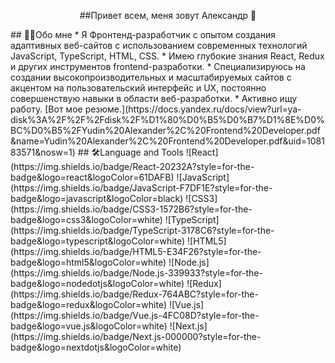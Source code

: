 <p align="center">
  ##Привет всем, меня зовут Александр 👋
</p>
## 👨‍💻Обо мне
* Я Фронтенд-разработчик с опытом создания адаптивных веб-сайтов с использованием современных технологий JavaScript, TypeScript, HTML, CSS. 
* Имею глубокие знания React, Redux и других инструментов frontend-разработки. 
* Специализируюсь на создании высокопроизводительных и масштабируемых сайтов с акцентом на пользовательский интерфейс и UX, постоянно совершенствую навыки в области веб-разработки.
* Активно ищу работу. [Вот мое резюме.](https://docs.yandex.ru/docs/view?url=ya-disk%3A%2F%2F%2Fdisk%2F%D1%80%D0%B5%D0%B7%D1%8E%D0%BC%D0%B5%2FYudin%20Alexander%2C%20Frontend%20Developer.pdf&name=Yudin%20Alexander%2C%20Frontend%20Developer.pdf&uid=108183571&nosw=1)
## 🛠Language and Tools
![React](https://img.shields.io/badge/React-20232A?style=for-the-badge&logo=react&logoColor=61DAFB)
![JavaScript](https://img.shields.io/badge/JavaScript-F7DF1E?style=for-the-badge&logo=javascript&logoColor=black)
![CSS3](https://img.shields.io/badge/CSS3-1572B6?style=for-the-badge&logo=css3&logoColor=white)
![TypeScript](https://img.shields.io/badge/TypeScript-3178C6?style=for-the-badge&logo=typescript&logoColor=white)
![HTML5](https://img.shields.io/badge/HTML5-E34F26?style=for-the-badge&logo=html5&logoColor=white)
![Node.js](https://img.shields.io/badge/Node.js-339933?style=for-the-badge&logo=nodedotjs&logoColor=white)
![Redux](https://img.shields.io/badge/Redux-764ABC?style=for-the-badge&logo=redux&logoColor=white)
![Vue.js](https://img.shields.io/badge/Vue.js-4FC08D?style=for-the-badge&logo=vue.js&logoColor=white)
![Next.js](https://img.shields.io/badge/Next.js-000000?style=for-the-badge&logo=nextdotjs&logoColor=white)

<!--
**AplusO1/AplusO1** is a ✨ _special_ ✨ repository because its `README.md` (this file) appears on your GitHub profile.

Here are some ideas to get you started:

- 🔭 I’m currently working on ...
- 🌱 I’m currently learning ...
- 👯 I’m looking to collaborate on ...
- 🤔 I’m looking for help with ...
- 💬 Ask me about ...
- 📫 How to reach me: ...
- 😄 Pronouns: ...
- ⚡ Fun fact: ...
-->
